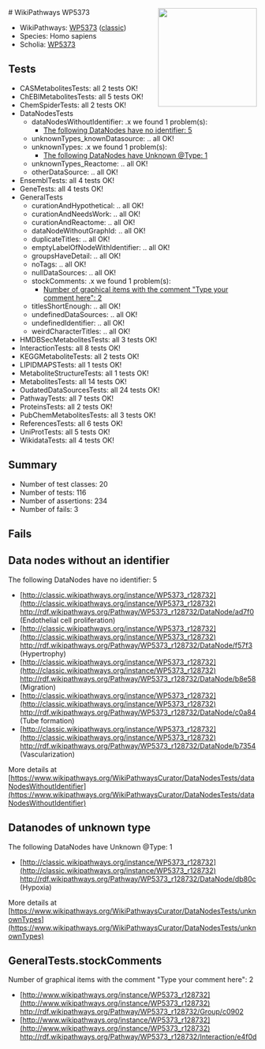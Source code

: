 <img style="float: right; width: 200px" src="https://upload.wikimedia.org/wikipedia/commons/thumb/8/83/Wplogo_with_text_500.png/640px-Wplogo_with_text_500.png" />
# WikiPathways WP5373

* WikiPathways: [WP5373](https://wikipathways.org/pathways/WP5373) ([classic](https://classic.wikipathways.org/instance/WP5373))
* Species: Homo sapiens
* Scholia: [WP5373](https://scholia.toolforge.org/wikipathways/WP5373)
## Tests
* CASMetabolitesTests: all 2 tests OK!
* ChEBIMetabolitesTests: all 5 tests OK!
* ChemSpiderTests: all 2 tests OK!
* DataNodesTests
    * dataNodesWithoutIdentifier: .x we found 1 problem(s):
        * [The following DataNodes have no identifier: 5](#d2d32fa4)
    * unknownTypes_knownDatasource: .. all OK!
    * unknownTypes: .x we found 1 problem(s):
        * [The following DataNodes have Unknown @Type: 1](#839973df)
    * unknownTypes_Reactome: .. all OK!
    * otherDataSource: .. all OK!
* EnsemblTests: all 4 tests OK!
* GeneTests: all 4 tests OK!
* GeneralTests
    * curationAndHypothetical: .. all OK!
    * curationAndNeedsWork: .. all OK!
    * curationAndReactome: .. all OK!
    * dataNodeWithoutGraphId: .. all OK!
    * duplicateTitles: .. all OK!
    * emptyLabelOfNodeWithIdentifier: .. all OK!
    * groupsHaveDetail: .. all OK!
    * noTags: .. all OK!
    * nullDataSources: .. all OK!
    * stockComments: .x we found 1 problem(s):
        * [Number of graphical items with the comment "Type your comment here": 2](#6f4bfb2a)
    * titlesShortEnough: .. all OK!
    * undefinedDataSources: .. all OK!
    * undefinedIdentifier: .. all OK!
    * weirdCharacterTitles: .. all OK!
* HMDBSecMetabolitesTests: all 3 tests OK!
* InteractionTests: all 8 tests OK!
* KEGGMetaboliteTests: all 2 tests OK!
* LIPIDMAPSTests: all 1 tests OK!
* MetaboliteStructureTests: all 1 tests OK!
* MetabolitesTests: all 14 tests OK!
* OudatedDataSourcesTests: all 24 tests OK!
* PathwayTests: all 7 tests OK!
* ProteinsTests: all 2 tests OK!
* PubChemMetabolitesTests: all 3 tests OK!
* ReferencesTests: all 6 tests OK!
* UniProtTests: all 5 tests OK!
* WikidataTests: all 4 tests OK!


## Summary

* Number of test classes: 20
* Number of tests: 116
* Number of assertions: 234
* Number of fails: 3

## Fails

<a name="d2d32fa4" />

## Data nodes without an identifier

The following DataNodes have no identifier: 5

* [http://classic.wikipathways.org/instance/WP5373_r128732](http://classic.wikipathways.org/instance/WP5373_r128732) http://rdf.wikipathways.org/Pathway/WP5373_r128732/DataNode/ad7f0 (Endothelial cell proliferation)
* [http://classic.wikipathways.org/instance/WP5373_r128732](http://classic.wikipathways.org/instance/WP5373_r128732) http://rdf.wikipathways.org/Pathway/WP5373_r128732/DataNode/f57f3 (Hypertrophy)
* [http://classic.wikipathways.org/instance/WP5373_r128732](http://classic.wikipathways.org/instance/WP5373_r128732) http://rdf.wikipathways.org/Pathway/WP5373_r128732/DataNode/b8e58 (Migration)
* [http://classic.wikipathways.org/instance/WP5373_r128732](http://classic.wikipathways.org/instance/WP5373_r128732) http://rdf.wikipathways.org/Pathway/WP5373_r128732/DataNode/c0a84 (Tube formation)
* [http://classic.wikipathways.org/instance/WP5373_r128732](http://classic.wikipathways.org/instance/WP5373_r128732) http://rdf.wikipathways.org/Pathway/WP5373_r128732/DataNode/b7354 (Vascularization)


More details at [https://www.wikipathways.org/WikiPathwaysCurator/DataNodesTests/dataNodesWithoutIdentifier](https://www.wikipathways.org/WikiPathwaysCurator/DataNodesTests/dataNodesWithoutIdentifier)

<a name="839973df" />

## Datanodes of unknown type

The following DataNodes have Unknown @Type: 1

* [http://classic.wikipathways.org/instance/WP5373_r128732](http://classic.wikipathways.org/instance/WP5373_r128732) http://rdf.wikipathways.org/Pathway/WP5373_r128732/DataNode/db80c (Hypoxia)


More details at [https://www.wikipathways.org/WikiPathwaysCurator/DataNodesTests/unknownTypes](https://www.wikipathways.org/WikiPathwaysCurator/DataNodesTests/unknownTypes)

<a name="6f4bfb2a" />

## GeneralTests.stockComments

Number of graphical items with the comment "Type your comment here": 2

* [http://www.wikipathways.org/instance/WP5373_r128732](http://www.wikipathways.org/instance/WP5373_r128732) http://rdf.wikipathways.org/Pathway/WP5373_r128732/Group/c0902
* [http://www.wikipathways.org/instance/WP5373_r128732](http://www.wikipathways.org/instance/WP5373_r128732) http://rdf.wikipathways.org/Pathway/WP5373_r128732/Interaction/e4f0d


